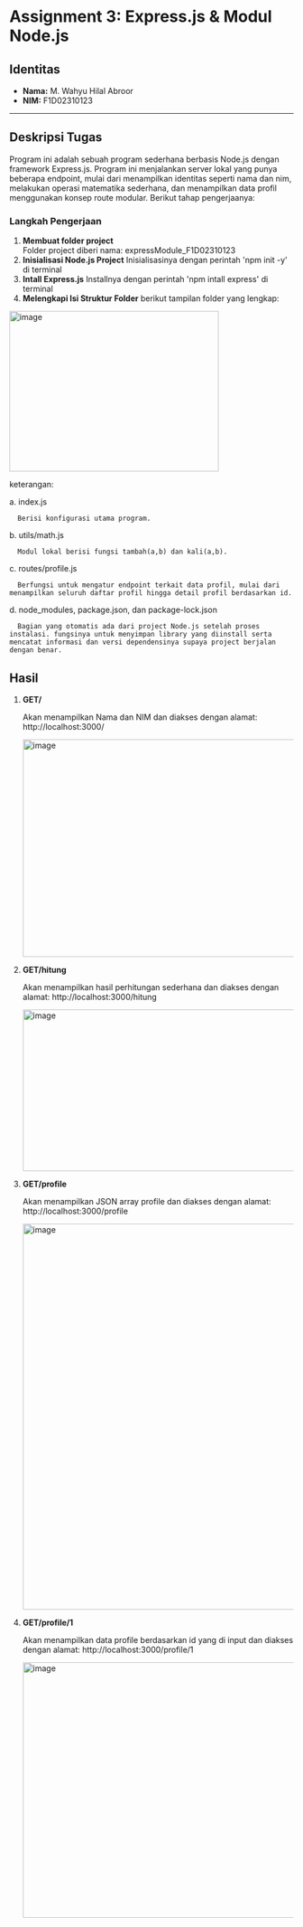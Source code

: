 # Assignment 3: Express.js & Modul Node.js

## Identitas
- **Nama:** M. Wahyu Hilal Abroor
- **NIM:** F1D02310123

---

## Deskripsi Tugas
Program ini adalah sebuah program sederhana berbasis Node.js dengan framework Express.js. Program ini menjalankan server lokal yang punya beberapa endpoint, mulai dari menampilkan identitas seperti nama dan nim, melakukan operasi matematika sederhana, dan menampilkan data profil menggunakan konsep route modular. Berikut tahap pengerjaanya:
### Langkah Pengerjaan
1. **Membuat folder project**  
   Folder project diberi nama: expressModule_F1D02310123
3. **Inisialisasi Node.js Project**
   Inisialisasinya dengan perintah 'npm init -y' di terminal
4. **Intall Express.js**
   Installnya dengan perintah 'npm intall express' di terminal
5. **Melengkapi Isi Struktur Folder**
   berikut tampilan folder yang lengkap:
<img width="371" height="284" alt="image" src="https://github.com/user-attachments/assets/7c73ce58-ab90-43e2-9a30-ded6916784a5" />
   
   keterangan:
   
   a. index.js
   
      Berisi konfigurasi utama program.
   
   b. utils/math.js
   
      Modul lokal berisi fungsi tambah(a,b) dan kali(a,b).
   
   c. routes/profile.js
   
      Berfungsi untuk mengatur endpoint terkait data profil, mulai dari menampilkan seluruh daftar profil hingga detail profil berdasarkan id.
   
   d. node_modules, package.json, dan package-lock.json
   
      Bagian yang otomatis ada dari project Node.js setelah proses instalasi. fungsinya untuk menyimpan library yang diinstall serta mencatat informasi dan versi dependensinya supaya project berjalan dengan benar.
## Hasil
1. **GET/**
   
   Akan menampilkan Nama dan NIM dan diakses dengan alamat: http://localhost:3000/
   
   <img width="731" height="385" alt="image" src="https://github.com/user-attachments/assets/0d1ee355-e698-407f-871b-863174bac7c6" />
   
2. **GET/hitung**
   
   Akan menampilkan hasil perhitungan sederhana dan diakses dengan alamat: http://localhost:3000/hitung
   
   <img width="564" height="286" alt="image" src="https://github.com/user-attachments/assets/0707d4da-c6c5-43e1-8865-54e722301f85" />
   
3. **GET/profile**
   
   Akan menampilkan JSON array profile dan diakses dengan alamat: http://localhost:3000/profile
   
   <img width="542" height="683" alt="image" src="https://github.com/user-attachments/assets/4ec93896-7886-4bf1-b8c5-842c62b32e3e" />
   
4. **GET/profile/1**
   
   Akan menampilkan data profile berdasarkan id yang di input dan diakses dengan alamat: http://localhost:3000/profile/1
   
   <img width="619" height="452" alt="image" src="https://github.com/user-attachments/assets/a9947463-89e2-4df7-b859-b15db91414bb" />
   

